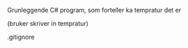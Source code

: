 Grunleggende C# program, som forteller ka tempratur det er 

(bruker skriver in tempratur)


.gitignore 

